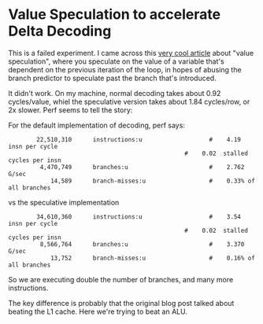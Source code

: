 # Value Speculation to accelerate Delta Decoding
This is a failed experiment. I came across this
[very cool article](https://mazzo.li/posts/value-speculation.html) about "value speculation", where you 
speculate on the value of a variable that's dependent on the previous iteration of the loop, in hopes of 
abusing the branch predictor to speculate past the branch that's introduced.

It didn't work. On my machine, normal decoding takes about 0.92 cycles/value, whiel the speculative version
takes about 1.84 cycles/row, or 2x slower. Perf seems to tell the story:

For the default implementation of decoding, perf says:
```
        22,510,310      instructions:u                   #    4.19  insn per cycle            
                                                  #    0.02  stalled cycles per insn   
         4,470,749      branches:u                       #    2.762 G/sec                     
            14,589      branch-misses:u                  #    0.33% of all branches           
```

vs the speculative implementation
```
        34,610,360      instructions:u                   #    3.54  insn per cycle            
                                                  #    0.02  stalled cycles per insn   
         8,566,764      branches:u                       #    3.370 G/sec                     
            13,752      branch-misses:u                  #    0.16% of all branches           
```

So we are executing double the number of branches, and many more instructions. 

The key difference is probably that the original blog post talked about beating the L1 cache. Here
we're trying to beat an ALU. 
